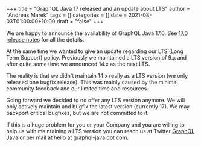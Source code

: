 +++
title = "GraphQL Java 17 released and an update about LTS"
author = "Andreas Marek"
tags = []
categories = []
date = 2021-08-03T01:00:00+10:00
draft = "false"
+++

We are happy to announce the availability of GraphQL Java 17.0.
See [17.0 release notes](https://github.com/graphql-java/graphql-java/releases/tag/v17.0) for all the details.

At the same time we wanted to give an update regarding our LTS (Long Term Support) policy.
Previously we maintained a LTS version of 9.x and after quite some time we announced 14.x as the next LTS.

The reality is that we didn't maintain 14.x really as a LTS version (we only released one bugfix release).
This was mainly caused by the minimal community feedback and our limited time and resources. 

Going forward we decided to no offer any LTS version anymore. We will only actively maintain and bugfix
the latest version (currently 17). We may backport critical bugfixes, but we are not committed to it. 

If this is a huge problem for you or your Company and you are willing to help us with maintaining a LTS 
version you can reach us at Twitter [GraphQL Java](https://twitter.com/graphql_java) or per mail at 
hello at graphql-java dot com.




